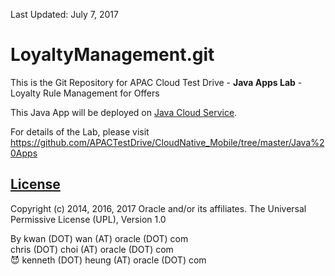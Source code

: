 Last Updated: July 7, 2017

# LoyaltyManagement.git

This is the Git Repository for APAC Cloud Test Drive - **Java Apps Lab** - Loyalty Rule Management for Offers

This Java App will be deployed on [Java Cloud Service](https://cloud.oracle.com/en_US/java).

For details of the Lab, please visit
  https://github.com/APACTestDrive/CloudNative_Mobile/tree/master/Java%20Apps

## [License](LICENSE.md)

Copyright (c) 2014, 2016, 2017 Oracle and/or its affiliates. The Universal Permissive License (UPL), Version 1.0

By kwan (DOT) wan (AT) oracle (DOT) com   
chris (DOT) choi (AT) oracle (DOT) com   
:smiling_imp: kenneth (DOT) heung (AT) oracle (DOT) com
